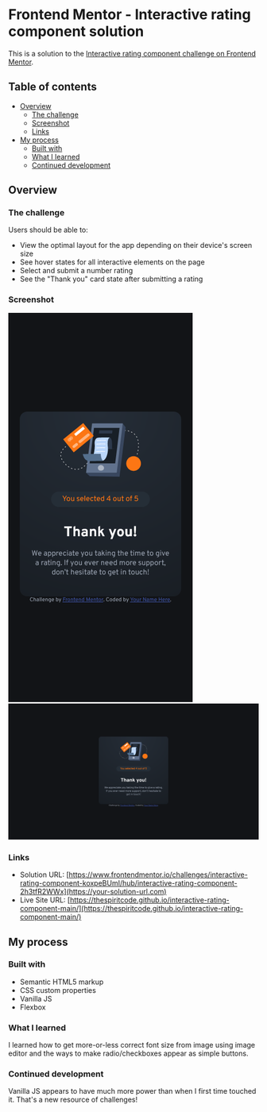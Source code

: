 # Frontend Mentor - Interactive rating component solution

This is a solution to the [Interactive rating component challenge on Frontend Mentor](https://www.frontendmentor.io/challenges/interactive-rating-component-koxpeBUmI).

## Table of contents

- [Overview](#overview)
  - [The challenge](#the-challenge)
  - [Screenshot](#screenshot)
  - [Links](#links)
- [My process](#my-process)
  - [Built with](#built-with)
  - [What I learned](#what-i-learned)
  - [Continued development](#continued-development)


## Overview

### The challenge

Users should be able to:

- View the optimal layout for the app depending on their device's screen size
- See hover states for all interactive elements on the page
- Select and submit a number rating
- See the "Thank you" card state after submitting a rating

### Screenshot

![mobile](./screens/mobile.png)
![desktop](./screens/desktop.png)

### Links

- Solution URL: [https://www.frontendmentor.io/challenges/interactive-rating-component-koxpeBUmI/hub/interactive-rating-component-2h3tfR2WWx](https://your-solution-url.com)
- Live Site URL: [https://thespiritcode.github.io/interactive-rating-component-main/](https://thespiritcode.github.io/interactive-rating-component-main/)

## My process

### Built with

- Semantic HTML5 markup
- CSS custom properties
- Vanilla JS
- Flexbox


### What I learned

I learned how to get more-or-less correct font size from image using image editor and the ways to make radio/checkboxes appear as simple buttons.

### Continued development

Vanilla JS appears to have much more power than when I first time touched it. That's a new resource of challenges!
